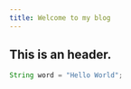 ```yaml
---
title: Welcome to my blog
---
```



## This is an header.


```java
String word = "Hello World";
```
